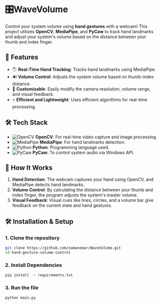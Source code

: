 # 🎛️WaveVolume

Control your system volume using **hand gestures** with a webcam! This project utilizes **OpenCV**, **MediaPipe**, and **PyCaw** to track hand landmarks and adjust your system's volume based on the distance between your thumb and index finger.


## 🚀 Features

- 🖐️ **Real-Time Hand Tracking**: Tracks hand landmarks using MediaPipe.
- 🔊 **Volume Control**: Adjusts the system volume based on thumb-index distance.
- 🎨 **Customizable**: Easily modify the camera resolution, volume range, and visual feedback.
- ⚡ **Efficient and Lightweight**: Uses efficient algorithms for real-time processing.

## 🛠️ Tech Stack

- ![OpenCV](https://img.shields.io/badge/OpenCV-%23ffffff.svg?style=for-the-badge&logo=opencv&logoColor=black) **OpenCV**: For real-time video capture and image processing.
- ![MediaPipe](https://img.shields.io/badge/MediaPipe-%23ffffff.svg?style=for-the-badge&logo=google&logoColor=black) **MediaPipe**: For hand landmarks detection.
- ![Python](https://img.shields.io/badge/Python-3670A0?style=for-the-badge&logo=python&logoColor=ffdd54) **Python**: Programming language used.
- ![PyCaw](https://img.shields.io/badge/PyCaw-%23F7B500.svg?style=for-the-badge&logo=windows&logoColor=black) **PyCaw**: To control system audio via Windows API.

## 📸 How It Works

1. **Hand Detection**: The webcam captures your hand using OpenCV, and MediaPipe detects hand landmarks.
2. **Volume Control**: By calculating the distance between your thumb and index finger, the program adjusts the system's master volume.
3. **Visual Feedback**: Visual cues like lines, circles, and a volume bar give feedback on the current state and hand gestures.

## 🛠️ Installation & Setup

### 1. Clone the repository

```bash
git clone https://github.com/namanomar/️WaveVolume.git
cd hand-gesture-volume-control
```

### 2. Install Dependencies
```bash
pip install -r requirements.txt
```

### 3. Run the file
```
python main.py
```
